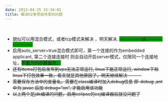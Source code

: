 ```yaml
---
date: 2012-04-25 15:34:01
title: 解决h2多项目共享的问题
---
```



<p>
	<br />
</p>
<ul>
	<li>
		貌似可以用混合模式，或者tcp模式来解决 ，明天解决. <span style="background-color:#009900;"> -----------ok------------------</span> 
	</li>
	<li>
		启用auto_server=true混合模式即可，第一个连接的作为embedded applicant, 第二个连接连接时 则会自动开启server模式，仅限同一个连接地址，<span style="background-color:#009900;">不能为内存数据库。</span> 
	</li>
	<li>
		<s>还有ttcms打包后发布到vps无法正常运行, linux下能正常运行, window下和linux下打包效果一致，看来就是其他原因了，明天继续解决</s><s>-------</s> 
	</li>
	<li>
		<s>需要保存方法中的变量名，需要在class编译时加入debug信息 即-debug ,ant中为 javac 后加 debug="on", 才能启用该功能</s> 
	</li>
	<li>
		<strike>以上两个是jdk编译的问题，启用eclipse的ecj编译器后就没问题了</strike> 
	</li>
</ul>
<p>
	<br />
</p>
